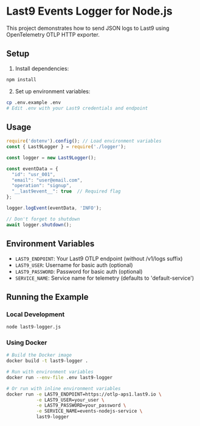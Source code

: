 # Last9 Events Logger for Node.js

This project demonstrates how to send JSON logs to Last9 using OpenTelemetry OTLP HTTP exporter.

## Setup

1. Install dependencies:
```bash
npm install
```

2. Set up environment variables:
```bash
cp .env.example .env
# Edit .env with your Last9 credentials and endpoint
```

## Usage

```javascript
require('dotenv').config(); // Load environment variables
const { Last9Logger } = require('./logger');

const logger = new Last9Logger();

const eventData = {
  "id": "usr_001",
  "email": "user@email.com",
  "operation": "signup",
  "__last9event__": true  // Required flag
};

logger.logEvent(eventData, 'INFO');

// Don't forget to shutdown
await logger.shutdown();
```

## Environment Variables

- `LAST9_ENDPOINT`: Your Last9 OTLP endpoint (without /v1/logs suffix)
- `LAST9_USER`: Username for basic auth (optional)
- `LAST9_PASSWORD`: Password for basic auth (optional)  
- `SERVICE_NAME`: Service name for telemetry (defaults to 'default-service')

## Running the Example

### Local Development
```bash
node last9-logger.js
```

### Using Docker
```bash
# Build the Docker image
docker build -t last9-logger .

# Run with environment variables
docker run --env-file .env last9-logger

# Or run with inline environment variables
docker run -e LAST9_ENDPOINT=https://otlp-aps1.last9.io \
           -e LAST9_USER=your_user \
           -e LAST9_PASSWORD=your_password \
           -e SERVICE_NAME=events-nodejs-service \
           last9-logger
```